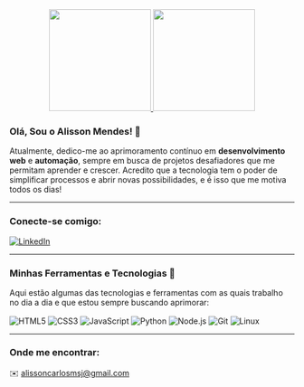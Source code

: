 <div align="center">
  <a href="https://github.com/Alisson-Mendes">
  <img height="180em" src="https://github-readme-stats.vercel.app/api?username=Alisson-Mendes&show_icons=true&theme=dracula&include_all_commits=true&count_private=true"/>
  <img height="180em" src="https://github-readme-stats.vercel.app/api/top-langs/?username=Alisson-Mendes&layout=compact&theme=dracula"/>
  </a>
</div>

### Olá, Sou o Alisson Mendes! 👋

Atualmente, dedico-me ao aprimoramento contínuo em **desenvolvimento web** e **automação**, sempre em busca de projetos desafiadores que me permitam aprender e crescer. Acredito que a tecnologia tem o poder de simplificar processos e abrir novas possibilidades, e é isso que me motiva todos os dias!

---

### Conecte-se comigo:

[![LinkedIn](https://img.shields.io/badge/LinkedIn-0077B5?style=for-the-badge&logo=linkedin&logoColor=white)](https://www.linkedin.com/in/alisson-mendes-profile) 

---
### Minhas Ferramentas e Tecnologias 🚀

Aqui estão algumas das tecnologias e ferramentas com as quais trabalho no dia a dia e que estou sempre buscando aprimorar:

<div align="left">
  <img align="center" alt="HTML5" src="https://img.shields.io/badge/HTML5-E34F26?style=for-the-badge&logo=html5&logoColor=white">
  <img align="center" alt="CSS3" src="https://img.shields.io/badge/CSS3-1572B6?style=for-the-badge&logo=css3&logoColor=white">
  <img align="center" alt="JavaScript" src="https://img.shields.io/badge/JavaScript-323330?style=for-the-badge&logo=javascript&logoColor=F7DF1E">
  <img align="center" alt="Python" src="https://img.shields.io/badge/Python-3776AB?style=for-the-badge&logo=python&logoColor=white">
  <img align="center" alt="Node.js" src="https://img.shields.io/badge/Node.js-43853D?style=for-the-badge&logo=node.js&logoColor=white">
  <img align="center" alt="Git" src="https://img.shields.io/badge/Git-F05032?style=for-the-badge&logo=git&logoColor=white">
  <img align="center" alt="Linux" src="https://img.shields.io/badge/Linux-FCC624?style=for-the-badge&logo=linux&logoColor=black">
</div>

---

### Onde me encontrar:

✉️ alissoncarlosmsj@gmail.com


